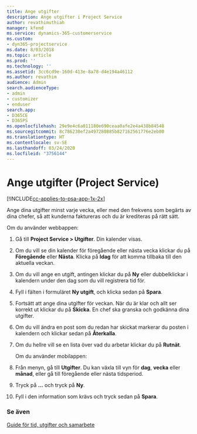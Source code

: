 ```yaml
---
title: Ange utgifter
description: Ange utgifter i Project Service
author: revathimuthiah
manager: kfend
ms.service: dynamics-365-customerservice
ms.custom:
- dyn365-projectservice
ms.date: 8/03/2018
ms.topic: article
ms.prod: ''
ms.technology: ''
ms.assetid: 3cc6cd9e-160d-413e-8a78-d4e194a46112
ms.author: revathim
audience: Admin
search.audienceType:
- admin
- customizer
- enduser
search.app:
- D365CE
- D365PS
ms.openlocfilehash: 29e9e4c6a011180e690ceaa0afe2e4a438b84548
ms.sourcegitcommit: 8c786230ef2a497280885b827162561776e2eb00
ms.translationtype: HT
ms.contentlocale: sv-SE
ms.lasthandoff: 03/24/2020
ms.locfileid: "3756144"
---
```

# <a name="enter-expenses-project-service"></a>Ange utgifter (Project Service)

[!INCLUDE[cc-applies-to-psa-app-1x-2x](../includes/cc-applies-to-psa-app-1x-2x.md)]

Ange dina utgifter minst varje vecka, eller med den frekvens som begärts av dina chefer, så att kunderna faktureras och du är krediteras på rätt sätt.  
  
 Om du använder webbappen:  
  
1. Gå till **Project Service > Utgifter**. Din kalender visas.  
  
2. Om du vill se din kalender för föregående eller nästa vecka klickar du på **Föregående** eller **Nästa**. Klicka på **Idag** för att komma tillbaka till den aktuella veckan.  
  
3. Om du vill ange en utgift, antingen klickar du på **Ny** eller dubbelklickar i kalendern under den dag som du vill registrera tid för.  
  
4. Fyll i fälten i formuläret **Ny utgift**, och klicka sedan på **Spara**.  
  
5. Fortsätt att ange dina utgifter för veckan. När du är klar och allt ser korrekt ut klickar du på **Skicka**. En chef ska granska och godkänna dina utgifter.  
  
6. Om du vill ändra en post som du redan har skickat markerar du posten i kalendern och klickar sedan på **Återkalla**.  
  
7. Om du hellre vill se en lista över vad du arbetar klickar du på **Rutnät**.  
  
   Om du använder mobilappen:  
  
8. Från menyn, gå till **Utgifter**.     Du kan växla till vyn för **dag**, **vecka** eller **månad**, eller gå till föregående eller nästa tidsperiod.  
  
9. Tryck på **…** och tryck på **Ny**.  
  
10. Fyll i den information som krävs och tryck sedan på **Spara**.  
  
### <a name="see-also"></a>Se även  
 [Guide för tid, utgifter och samarbete](../project-service/time-expense-collaboration-guide.md)
